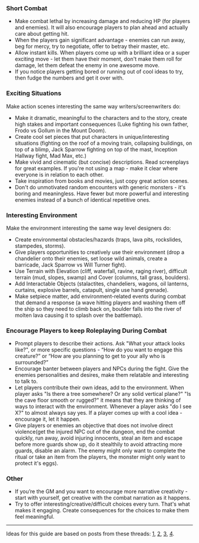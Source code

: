 ### Short Combat

- Make combat lethal by increasing damage and reducing HP (for players and enemies). It will also encourage players to plan ahead and actually care about getting hit.
- When the players gain significant advantage - enemies can run away, beg for mercy, try to negotiate, offer to betray their master, etc.
- Allow instant kills. When players come up with a brilliant idea or a super exciting move - let them have their moment, don't make them roll for damage, let them defeat the enemy in one awesome move.
- If you notice players getting bored or running out of cool ideas to try, then fudge the numbers and get it over with.

### Exciting Situations
Make action scenes interesting the same way writers/screenwriters do:

- Make it dramatic, meaningful to the characters and to the story, create high stakes and important consequences (Luke fighting his own father, Frodo vs Gollum in the Mount Doom).
- Create cool set pieces that put characters in unique/interesting situations (fighting on the roof of a moving train, collapsing buildings, on top of a blimp, Jack Sparrow fighting on top of the mast, Inception Hallway fight, Mad Max, etc.)
- Make vivid and cinematic (but concise) descriptions. Read screenplays for great examples. If you're not using a map - make it clear where everyone is in relation to each other.
- Take inspiration from books and movies, just copy great action scenes.
- Don't do unmotivated random encounters with generic monsters - it's boring and meaningless. Have fewer but more powerful and interesting enemies instead of a bunch of identical repetitive ones.

### Interesting Environment

Make the environment interesting the same way level designers do:

- Create environmental obstacles/hazards (traps, lava pits, rockslides, stampedes, storms).
- Give players opportunities to creatively use their environment (drop a chandelier onto their enemies, set loose wild animals, create a barricade, Jack Sparrow vs Will Turner fight).
- Use Terrain with Elevation (cliff, waterfall, ravine, raging river), difficult terrain (mud, slopes, swamp) and Cover (columns, tall grass, boulders).
- Add Interactable Objects (stalactites, chandeliers, wagons, oil lanterns, curtains, explosive barrels, catapult, single use hand grenade).
- Make setpiece matter, add environment-related events during combat that demand a response (a wave hitting players and washing them off the ship so they need to climb back on, boulder falls into the river of molten lava causing it to splash over the battlemap).

<div class="column-break"></div>

### Encourage Players to keep Roleplaying During Combat

- Prompt players to describe their actions. Ask "What your attack looks like?", or more specific questions - “How do you want to engage this creature?” or “How are you planning to get to your ally who is surrounded?”
- Encourage banter between players and NPCs during the fight. Give the enemies personalities and desires, make them relatable and interesting to talk to.
- Let players contribute their own ideas, add to the environment. When player asks "Is there a tree somewhere? Or any solid vertical plane?" "Is the cave floor smooth or rugged?" it means that they are thinking of ways to interact with the environment. Whenever a player asks "do I see X?" to almost always say yes. If a player comes up with a cool idea - encourage it, let it happen.
- Give players or enemies an objective that does not involve direct violence(get  the injured NPC out of the dungeon, end the combat quickly, run away, avoid injuring innocents, steal an item and escape before more guards show up, do it stealthily to avoid attracting more guards, disable an alarm. The enemy might only want to complete the ritual or take an item from the players, the monster might only want to protect it's eggs).


### Other
- If you’re the GM and you want to encourage more narrative creativity - start with yourself, get creative with the combat narration as it happens.
- Try to offer interesting/creative/difficult choices every turn. That's what makes it engaging. Create consequences for the choices to make them feel meaningful.

----

Ideas for this guide are based on posts from these threads:
[1](https://old.reddit.com/r/RPGdesign/comments/h8tvyj/the_reason_combat_sucks_and_the_most_obvious/),
[2](https://old.reddit.com/r/DnD/comments/h8tw4w/the_reason_combat_sucks_and_the_most_obvious/),
[3](https://old.reddit.com/r/DnD/comments/h8q31m/what_are_some_of_the_coolest_combataction_scenes/),
[4](https://old.reddit.com/r/DMAcademy/comments/h8q2ks/what_are_some_of_the_coolest_combataction_scenes/).
